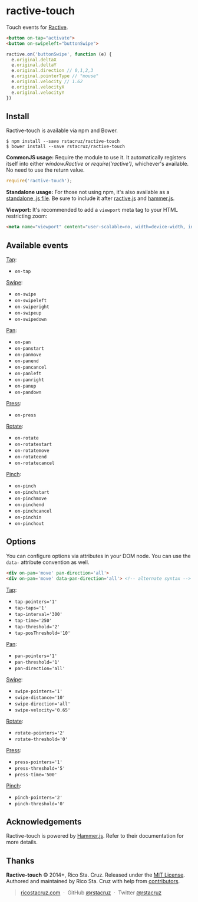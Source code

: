 ractive-touch
=============

Touch events for [Ractive].

```html
<button on-tap="activate">
<button on-swipeleft="buttonSwipe">
```

```js
ractive.on('buttonSwipe', function (e) {
  e.original.deltaX
  e.original.deltaY
  e.original.direction // 0,1,2,3
  e.original.pointerType // "mouse"
  e.original.velocity // 1.62
  e.original.velocityX
  e.original.velocityY
})
```

Install
-------

Ractive-touch is available via npm and Bower.

    $ npm install --save rstacruz/ractive-touch
    $ bower install --save rstacruz/ractive-touch

__CommonJS usage:__ Require the module to use it. It automatically registers
itself into either *window.Ractive* or *require('ractive')*, whichever's
available. No need to use the return value.

```js
require('ractive-touch');
```

__Standalone usage:__ For those not using npm, it's also available as a
[standalone .js file](index.js). Be sure to include it after
[ractive.js][Ractive] and [hammer.js][Hammer.js].

__Viewport:__ It's recommended to add a `viewport` meta tag to your HTML
restricting zoom:

```html
<meta name="viewport" content="user-scalable=no, width=device-width, initial-scale=1, maximum-scale=1">
```

Available events
----------------

[Tap]:

 - `on-tap`

[Swipe]:

 - `on-swipe`
 - `on-swipeleft`
 - `on-swiperight`
 - `on-swipeup`
 - `on-swipedown`

[Pan]:

 - `on-pan`
 - `on-panstart`
 - `on-panmove`
 - `on-panend`
 - `on-pancancel`
 - `on-panleft`
 - `on-panright`
 - `on-panup`
 - `on-pandown`

[Press]:

 - `on-press`

[Rotate]:

 - `on-rotate`
 - `on-rotatestart`
 - `on-rotatemove`
 - `on-rotateend`
 - `on-rotatecancel`

[Pinch]:

 - `on-pinch`
 - `on-pinchstart`
 - `on-pinchmove`
 - `on-pinchend`
 - `on-pinchcancel`
 - `on-pinchin`
 - `on-pinchout`

Options
-------

You can configure options via attributes in your DOM node.
You can use the `data-` attribute convention as well.

```html
<div on-pan='move' pan-direction='all'>
<div on-pan='move' data-pan-direction='all'> <!-- alternate syntax -->
```

[Tap]:

 * `tap-pointers='1'`
 * `tap-taps='1'`
 * `tap-interval='300'`
 * `tap-time='250'`
 * `tap-threshold='2'`
 * `tap-posThreshold='10'`

[Pan]:

 * `pan-pointers='1'`
 * `pan-threshold='1'`
 * `pan-direction='all'`

[Swipe]:

 * `swipe-pointers='1'`
 * `swipe-distance='10'`
 * `swipe-direction='all'`
 * `swipe-velocity='0.65'`

[Rotate]:

 * `rotate-pointers='2'`
 * `rotate-threshold='0'`

[Press]:

 * `press-pointers='1'`
 * `press-threshold='5'`
 * `press-time='500'`

[Pinch]:

 * `pinch-pointers='2'`
 * `pinch-threshold='0'`

## Acknowledgements

Ractive-touch is powered by [Hammer.js]. Refer to their documentation for more
details.

## Thanks

**Ractive-touch** © 2014+, Rico Sta. Cruz. Released under the [MIT License].<br>
Authored and maintained by Rico Sta. Cruz with help from [contributors].

> [ricostacruz.com](http://ricostacruz.com) &nbsp;&middot;&nbsp;
> GitHub [@rstacruz](https://github.com/rstacruz) &nbsp;&middot;&nbsp;
> Twitter [@rstacruz](https://twitter.com/rstacruz)

[MIT License]: http://mit-license.org/
[contributors]: http://github.com/rstacruz/ractive-touch/contributors
[Ractive]: http://ractivejs.org
[Hammer.js]: http://hammerjs.github.io/api.html

[Tap]: http://hammerjs.github.io/recognizer-tap.html
[Pan]: http://hammerjs.github.io/recognizer-pan.html
[Press]: http://hammerjs.github.io/recognizer-press.html
[Pinch]: http://hammerjs.github.io/recognizer-pinch.html
[Rotate]: http://hammerjs.github.io/recognizer-rotate.html
[Swipe]: http://hammerjs.github.io/recognizer-swipe.html
